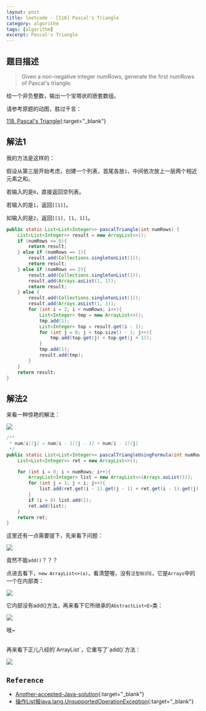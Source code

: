 ```yaml
---
layout: post
title: leetcode - [118] Pascal's Triangle
category: algorithm
tags: [algorithm]
excerpt: Pascal's Triangle
---
```


## 题目描述  

> Given a non-negative integer numRows, generate the first numRows of Pascal's triangle.  

给一个非负整数，输出一个宝塔状的嵌套数组。  

请参考原题的动图，胜过千言：  

[118. Pascal's Triangle](https://leetcode.com/problems/pascals-triangle/){:target="_blank"}  


## 解法1  

我的方法是这样的：  

假设从第三层开始考虑，创建一个列表，首尾各放`1`，中间依次放上一层两个相近元素之和。  

若输入的是`0`，直接返回空列表。  

若输入的是`1`，返回`[[1]]`。  

如输入的是`2`，返回`[[1], [1, 1]]`。  

``` java
public static List<List<Integer>> pascalTriangle(int numRows) {
    List<List<Integer>> result = new ArrayList<>();
    if (numRows <= 0){
        return result;
    } else if (numRows == 1){
        result.add(Collections.singletonList(1));
        return result;
    } else if (numRows == 2){
        result.add(Collections.singletonList(1));
        result.add(Arrays.asList(1, 1));
        return result;
    } else {
        result.add(Collections.singletonList(1));
        result.add(Arrays.asList(1, 1));
        for (int i = 2; i < numRows; i++){
            List<Integer> tmp = new ArrayList<>();
            tmp.add(1);
            List<Integer> top = result.get(i - 1);
            for (int j = 0; j < top.size() - 1; j++){
                tmp.add(top.get(j) + top.get(j + 1));
            }
            tmp.add(1);
            result.add(tmp);
        }
    }
    return result;
}
```


## 解法2  

来看一种惊艳的解法：  

![](https://yyc-images.oss-cn-beijing.aliyuncs.com/118.png)  


``` java
/**
 * num[i][j] = num[i - 1][j - 1] + num[i - 1][j]
 */
public static List<List<Integer>> pascalTriangleUsingFormula(int numRows) {
    List<List<Integer>> ret = new ArrayList<>();

    for (int i = 0; i < numRows; i++){
        ArrayList<Integer> list = new ArrayList<>(Arrays.asList(1));
        for (int j = 1; j < i; j++){
            list.add(ret.get(i - 1).get(j - 1) + ret.get(i - 1).get(j));
        }
        if (i > 0) list.add(1);
        ret.add(list);
    }
    return ret;
}
```

这里还有一点需要提下，先来看下问题：  

![](https://yyc-images.oss-cn-beijing.aliyuncs.com/asList_add.png)  

竟然不能`add()`？？？  

点进去看下，`new ArrayList<>(a)`，看清楚喔，没有`泛型标识E`，它是`Arrays`中的一个在内部类：  

![](https://yyc-images.oss-cn-beijing.aliyuncs.com/asList.png)  

它内部没有add()方法，再来看下它所继承的`AbstractList<E>`类：  


![](https://yyc-images.oss-cn-beijing.aliyuncs.com/AbstractList_add.png)  

哦~  

<br>
再来看下正儿八经的`ArrayList<E>`，它重写了`add()`方法：


![](https://yyc-images.oss-cn-beijing.aliyuncs.com/ArrayList_add.png)  



## `Reference`  
- [Another-accepted-Java-solution](https://leetcode.com/problems/pascals-triangle/discuss/38343/Another-accepted-Java-solution){:target="_blank"}  
- [操作List报java.lang.UnsupportedOperationException](https://www.jianshu.com/p/0d870ef90c84){:target="_blank"}  